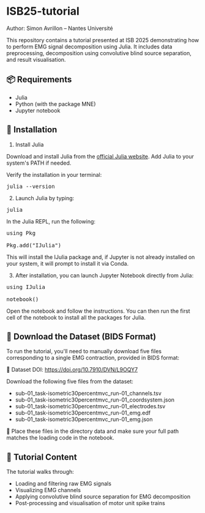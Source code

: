 # ISB25-tutorial
Author: Simon Avrillon – Nantes Université

This repository contains a tutorial presented at ISB 2025 demonstrating how to perform EMG signal decomposition using Julia. It includes data preprocessing, decomposition using convolutive blind source separation, and result visualisation.

## 📦 Requirements

- Julia
- Python (with the package MNE)
- Jupyter notebook

## 🔧 Installation

1. Install Julia

Download and install Julia from the [official Julia website](https://julialang.org/downloads/). Add Julia to your system's PATH if needed.

Verify the installation in your terminal:

<pre>julia --version </pre>

2. Launch Julia by typing:

<pre>julia </pre>

In the Julia REPL, run the following:

<pre>using Pkg

Pkg.add("IJulia") </pre>

This will install the IJulia package and, if Jupyter is not already installed on your system, it will prompt to install it via Conda.

3. After installation, you can launch Jupyter Notebook directly from Julia:

<pre>using IJulia

notebook() </pre>

Open the notebook and follow the instructions. You can then run the first cell of the notebook to install all the packages for Julia.

## 📂 Download the Dataset (BIDS Format)

To run the tutorial, you'll need to manually download five files corresponding to a single EMG contraction, provided in BIDS format:

🔗 Dataset DOI: https://doi.org/10.7910/DVN/L9OQY7

Download the following five files from the dataset:

- sub-01_task-isometric30percentmvc_run-01_channels.tsv
- sub-01_task-isometric30percentmvc_run-01_coordsystem.json
- sub-01_task-isometric30percentmvc_run-01_electrodes.tsv
- sub-01_task-isometric30percentmvc_run-01_emg.edf
- sub-01_task-isometric30percentmvc_run-01_emg.json

📁 Place these files in the directory data and make sure your full path matches the loading code in the notebook.

## 🧠 Tutorial Content

The tutorial walks through:

- Loading and filtering raw EMG signals
- Visualizing EMG channels
- Applying convolutive blind source separation for EMG decomposition
- Post-processing and visualisation of motor unit spike trains
